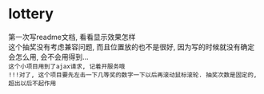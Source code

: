 # lottery
第一次写readme文档, 看看显示效果怎样<br>
这个抽奖没有考虑兼容问题, 而且位置放的也不是很好, 因为写的时候就没有确定会怎么用, 会不会用得到...<br>
`这个小项目用到了ajax请求, 记着开服务哦`<br>
`!!!对了, 这个项目要先左击一下几等奖的数字一下以后再滚动鼠标滚轮. 抽奖次数是固定的, 超出以后不起作用`
